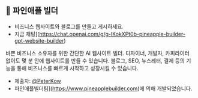 ## 🍍 파인애플 빌더

- 비즈니스 웹사이트와 블로그를 만들고 게시하세요.
- 지금 채팅](https://chat.openai.com/g/g-lKokXPt0b-pineapple-builder-gpt-website-builder)

바쁜 비즈니스 소유자를 위한 간단한 AI 웹사이트 빌더. 디자이너, 개발자, 카피라이터 없이도 몇 분 안에 웹사이트를 만들 수 있습니다. 블로그, SEO, 뉴스레터, 결제 등의 기능을 통해 비즈니스를 빠르게 시작하고 성장시킬 수 있습니다.

- 제출자: [@PeterKow](https://github.com/peterKow)
- 파인애플빌더팀](https://www.pineapplebuilder.com)에 의해 개발되었습니다.
